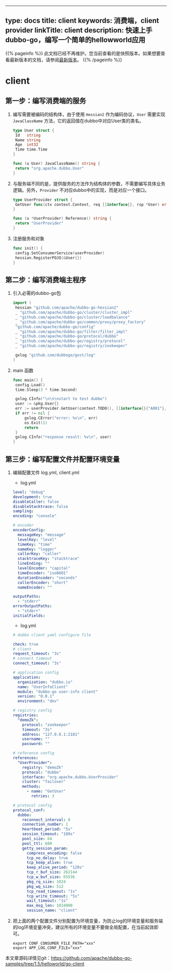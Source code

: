 

---
type: docs
title: client
keywords: 消费端，client provider
linkTitle: client
description: 快速上手dubbo-go，编写一个简单的hellowworld应用
---

{{% pageinfo %}} 此文档已经不再维护。您当前查看的是快照版本。如果想要查看最新版本的文档，请参阅[最新版本](/zh-cn/docs3-v2/golang-sdk/quickstart/)。
{{% /pageinfo %}}

# client

## 第一步：编写消费端的服务

1. 编写需要被编码的结构体，由于使用 `Hessian2` 作为编码协议，`User` 需要实现 `JavaClassName` 方法，它的返回值在dubbo中对应User类的类名。

   ```go
   type User struct {
   	Id   string
   	Name string
   	Age  int32
   	Time time.Time
   }
   
   func (u User) JavaClassName() string {
   	return "org.apache.dubbo.User"
   }
   ```



2. 与服务端不同的是，提供服务的方法作为结构体的参数，不需要编写具体业务逻辑。另外，`Provider` 不对应dubbo中的实现，而是对应一个接口。

   ```go
   type UserProvider struct {
   	GetUser func(ctx context.Context, req []interface{}, rsp *User) error
   }
   
   func (u *UserProvider) Reference() string {
   	return "UserProvider"
   }
   ```



3. 注册服务和对象

   ```go
   func init() {
   	config.SetConsumerService(userProvider)
   	hessian.RegisterPOJO(&User{})
   }
   ```

## 第二步：编写消费端主程序

1. 引入必需的dubbo-go包

   ```go
   import (
   	hessian "github.com/apache/dubbo-go-hessian2"
   	_ "github.com/apache/dubbo-go/cluster/cluster_impl"
   	_ "github.com/apache/dubbo-go/cluster/loadbalance"
   	_ "github.com/apache/dubbo-go/common/proxy/proxy_factory"
   	"github.com/apache/dubbo-go/config"
   	_ "github.com/apache/dubbo-go/filter/filter_impl"
   	_ "github.com/apache/dubbo-go/protocol/dubbo"
   	_ "github.com/apache/dubbo-go/registry/protocol"
   	_ "github.com/apache/dubbo-go/registry/zookeeper"
   
   	gxlog "github.com/dubbogo/gost/log"
   )
   ```



2. main 函数

   ```go
   func main() {
   	config.Load()
   	time.Sleep(3 * time.Second)
   
   	gxlog.CInfo("\n\n\nstart to test dubbo")
   	user := &pkg.User{}
   	err := userProvider.GetUser(context.TODO(), []interface{}{"A001"}, user)
   	if err != nil {
   		gxlog.CError("error: %v\n", err)
   		os.Exit(1)
   		return
   	}
   	gxlog.CInfo("response result: %v\n", user)
   }
   ```

## 第三步：编写配置文件并配置环境变量

1. 编辑配置文件 log.yml, client.yml

   - log.yml

   ~~~yml
   level: "debug"
   development: true
   disableCaller: false
   disableStacktrace: false
   sampling:
   encoding: "console"
   
   # encoder
   encoderConfig:
     messageKey: "message"
     levelKey: "level"
     timeKey: "time"
     nameKey: "logger"
     callerKey: "caller"
     stacktraceKey: "stacktrace"
     lineEnding: ""
     levelEncoder: "capital"
     timeEncoder: "iso8601"
     durationEncoder: "seconds"
     callerEncoder: "short"
     nameEncoder: ""
   
   outputPaths:
     - "stderr"
   errorOutputPaths:
     - "stderr"
   initialFields:
   ~~~

   - log.yml

   ~~~yml
   # dubbo client yaml configure file
   
   check: true
   # client
   request_timeout: "3s"
   # connect timeout
   connect_timeout: "3s"
   
   # application config
   application:
     organization: "dubbo.io"
     name: "UserInfoClient"
     module: "dubbo-go user-info client"
     version: "0.0.1"
     environment: "dev"
   
   # registry config
   registries:
     "demoZk":
       protocol: "zookeeper"
       timeout: "3s"
       address: "127.0.0.1:2181"
       username: ""
       password: ""
   
   # reference config
   references:
     "UserProvider":
       registry: "demoZk"
       protocol: "dubbo"
       interface: "org.apache.dubbo.UserProvider"
       cluster: "failover"
       methods:
         - name: "GetUser"
           retries: 3
   
   # protocol config
   protocol_conf:
     dubbo:
       reconnect_interval: 0
       connection_number: 1
       heartbeat_period: "5s"
       session_timeout: "180s"
       pool_size: 64
       pool_ttl: 600
       getty_session_param:
         compress_encoding: false
         tcp_no_delay: true
         tcp_keep_alive: true
         keep_alive_period: "120s"
         tcp_r_buf_size: 262144
         tcp_w_buf_size: 65536
         pkg_rq_size: 1024
         pkg_wq_size: 512
         tcp_read_timeout: "1s"
         tcp_write_timeout: "5s"
         wait_timeout: "1s"
         max_msg_len: 1024000
         session_name: "client"
   ~~~



2. 把上面的两个配置文件分别配置为环境变量，为防止log的环境变量和服务端的log环境变量冲突，建议所有的环境变量不要做全局配置，在当前起效即可。

   ```shell
   export CONF_CONSUMER_FILE_PATH="xxx"
   export APP_LOG_CONF_FILE="xxx"
   ```


本文章源码详情见git：https://github.com/apache/dubbo-go-samples/tree/1.5/helloworld/go-client
